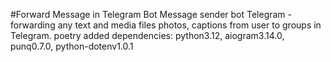 #Forward Message in Telegram Bot
Message sender bot Telegram - forwarding any text and media files photos, captions from user to groups in Telegram.
poetry added dependencies: python3.12, aiogram3.14.0, punq0.7.0, python-dotenv1.0.1
